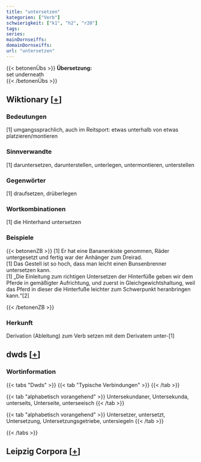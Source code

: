```yaml
---
title: "untersetzen"
kategorien: ["Verb"]
schwierigkeit: ["k1", "h2", "r20"]
tags:
series:
mainDornseiffs:
domainDornseiffs:
url: "untersetzen"
---
```


{{< betonenÜbs >}}
**Übersetzung:**  
set  underneath  
{{< /betonenÜbs >}}

## Wiktionary [[+](https://de.wiktionary.org/wiki/untersetzen)]

### Bedeutungen
[1] umgangssprachlich, auch im Reitsport: etwas unterhalb von etwas platzieren/montieren  

### Sinnverwandte
[1] daruntersetzen, darunterstellen, unterlegen, untermontieren, unterstellen  

### Gegenwörter
[1] draufsetzen, drüberlegen  

### Wortkombinationen
[1] die Hinterhand untersetzen  

### Beispiele
{{< betonenZB >}}
[1] Er hat eine Bananenkiste genommen, Räder untergesetzt und fertig war der Anhänger zum Dreirad.  
[1] Das Gestell ist so hoch, dass man leicht einen Bunsenbrenner untersetzen kann.  
[1] „Die Einleitung zum richtigen Untersetzen der Hinterfüße geben wir dem Pferde in gemäßigter Aufrichtung, und zuerst in Gleichgewichtshaltung, weil das Pferd in dieser die Hinterfuße leichter zum Schwerpunkt heranbringen kann.“[2]  

{{< /betonenZB >}}
### Herkunft
Derivation (Ableitung) zum Verb setzen mit dem Derivatem unter-[1]  



## dwds [[+](https://www.dwds.de/wb/untersetzen)]

### Wortinformation
{{< tabs "Dwds" >}}
{{< tab "Typische Verbindungen" >}}
{{< /tab >}}

{{< tab "alphabetisch vorangehend" >}}
Untersekundaner, Untersekunda, unterseits, Unterseite, unterseeisch
{{< /tab >}}

{{< tab "alphabetisch vorangehend" >}}
Untersetzer, untersetzt, Untersetzung, Untersetzungsgetriebe, untersiegeln
{{< /tab >}}

{{< /tabs >}}

## Leipzig Corpora [[+](https://corpora.uni-leipzig.de/en/res?word=untersetzen&corpusId=deu_newscrawl-public_2018)]

